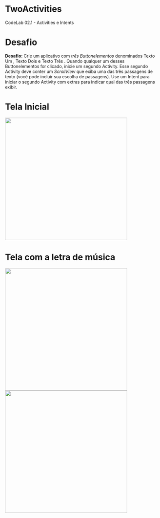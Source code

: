 # TwoActivities 
CodeLab 02.1 - Activities e Intents


# Desafio
**Desafio:** Crie um aplicativo com *três Buttonelementos* denominados Texto Um , Texto Dois e Texto Três . Quando qualquer um desses Buttonelementos for clicado, inicie um segundo Activity. Esse segundo Activity deve conter um *ScrollView* que exiba uma das três passagens de texto (você pode incluir sua escolha de passagens). Use um Intent para iniciar o segundo Activity com extras para indicar qual das três passagens exibir.


# Tela Inicial
<img src="https://user-images.githubusercontent.com/39638014/88425383-aba21900-cdc5-11ea-99ce-ea7421984eb8.jpg" width="400">


# Tela com a letra de música


<img src="https://user-images.githubusercontent.com/39638014/88425384-ac3aaf80-cdc5-11ea-9823-7f3da9825af0.jpg" width="400">



<img src="https://user-images.githubusercontent.com/39638014/88425386-acd34600-cdc5-11ea-954e-b76d8be603c0.jpg" width="400">


